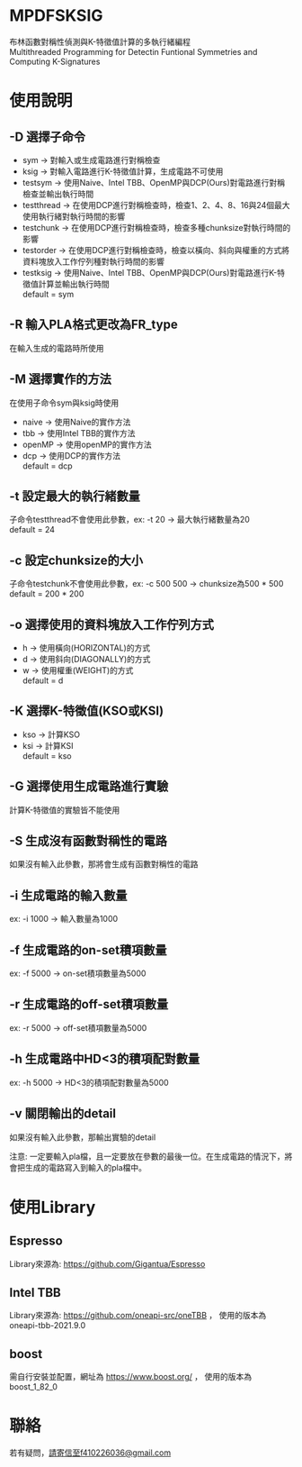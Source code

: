 # MPDFSKSIG

布林函數對稱性偵測與K-特徵值計算的多執行緒編程  
Multithreaded Programming for Detectin Funtional Symmetries and Computing K-Signatures

# 使用說明

## -D 選擇子命令
  - sym -> 對輸入或生成電路進行對稱檢查
  - ksig -> 對輸入電路進行K-特徵值計算，生成電路不可使用  
  - testsym -> 使用Naive、Intel TBB、OpenMP與DCP(Ours)對電路進行對稱檢查並輸出執行時間
  - testthread -> 在使用DCP進行對稱檢查時，檢查1、2、4、8、16與24個最大使用執行緒對執行時間的影響
  - testchunk -> 在使用DCP進行對稱檢查時，檢查多種chunksize對執行時間的影響 
  - testorder -> 在使用DCP進行對稱檢查時，檢查以橫向、斜向與權重的方式將資料塊放入工作佇列種對執行時間的影響
  - testksig -> 使用Naive、Intel TBB、OpenMP與DCP(Ours)對電路進行K-特徵值計算並輸出執行時間  
default = sym

## -R 輸入PLA格式更改為FR_type
在輸入生成的電路時所使用

## -M 選擇實作的方法
在使用子命令sym與ksig時使用
  - naive -> 使用Naive的實作方法
  - tbb -> 使用Intel TBB的實作方法
  - openMP -> 使用openMP的實作方法
  - dcp -> 使用DCP的實作方法  
default = dcp

## -t 設定最大的執行緒數量
子命令testthread不會使用此參數，ex: -t 20 -> 最大執行緒數量為20  
default = 24

## -c 設定chunksize的大小
子命令testchunk不會使用此參數，ex: -c 500 500 -> chunksize為500 * 500  
default = 200 * 200

## -o 選擇使用的資料塊放入工作佇列方式
  - h -> 使用橫向(HORIZONTAL)的方式
  - d -> 使用斜向(DIAGONALLY)的方式
  - w -> 使用權重(WEIGHT)的方式  
default = d

## -K 選擇K-特徵值(KSO或KSI)
- kso -> 計算KSO
- ksi -> 計算KSI  
default = kso

## -G 選擇使用生成電路進行實驗
計算K-特徵值的實驗皆不能使用

## -S 生成沒有函數對稱性的電路
如果沒有輸入此參數，那將會生成有函數對稱性的電路

## -i 生成電路的輸入數量
  ex: -i 1000 -> 輸入數量為1000

## -f 生成電路的on-set積項數量  
  ex: -f 5000 -> on-set積項數量為5000
 
## -r 生成電路的off-set積項數量
ex: -r 5000 -> off-set積項數量為5000

## -h 生成電路中HD<3的積項配對數量
ex: -h 5000 -> HD<3的積項配對數量為5000

## -v 關閉輸出的detail
如果沒有輸入此參數，那輸出實驗的detail

注意: 一定要輸入pla檔，且一定要放在參數的最後一位。在生成電路的情況下，將會把生成的電路寫入到輸入的pla檔中。

# 使用Library

## Espresso
Library來源為: https://github.com/Gigantua/Espresso

## Intel TBB
Library來源為: https://github.com/oneapi-src/oneTBB ，
使用的版本為oneapi-tbb-2021.9.0

## boost
需自行安裝並配置，網址為 https://www.boost.org/ ，
使用的版本為boost_1_82_0

# 聯絡
若有疑問，請寄信至f410226036@gmail.com
